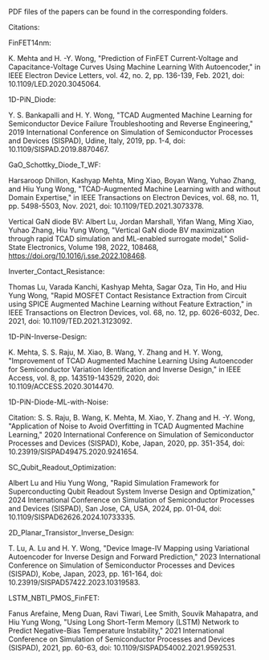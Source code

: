 PDF files of the papers can be found in the corresponding folders.

Citations:

FinFET14nm:

K. Mehta and H. -Y. Wong, "Prediction of FinFET Current-Voltage and Capacitance-Voltage Curves Using Machine Learning With Autoencoder," in IEEE Electron Device Letters, vol. 42, no. 2, pp. 136-139, Feb. 2021, doi: 10.1109/LED.2020.3045064.

1D-PiN_Diode:

Y. S. Bankapalli and H. Y. Wong, "TCAD Augmented Machine Learning for Semiconductor Device Failure Troubleshooting and Reverse Engineering," 2019 International Conference on Simulation of Semiconductor Processes and Devices (SISPAD), Udine, Italy, 2019, pp. 1-4, doi: 10.1109/SISPAD.2019.8870467.

GaO_Schottky_Diode_T_WF:

Harsaroop Dhillon, Kashyap Mehta, Ming Xiao, Boyan Wang, Yuhao Zhang, and Hiu Yung Wong, "TCAD-Augmented Machine Learning with and without Domain Expertise," in IEEE Transactions on Electron Devices, vol. 68, no. 11, pp. 5498-5503, Nov. 2021, doi: 10.1109/TED.2021.3073378.

Vertical GaN diode BV:
Albert Lu, Jordan Marshall, Yifan Wang, Ming Xiao, Yuhao Zhang, Hiu Yung Wong, "Vertical GaN diode BV maximization through rapid TCAD simulation and ML-enabled surrogate model," Solid-State Electronics, Volume 198, 2022, 108468, https://doi.org/10.1016/j.sse.2022.108468.

Inverter_Contact_Resistance:

Thomas Lu, Varada Kanchi, Kashyap Mehta, Sagar Oza, Tin Ho, and Hiu Yung Wong, "Rapid MOSFET Contact Resistance Extraction from Circuit using SPICE Augmented Machine Learning without Feature Extraction," in IEEE Transactions on Electron Devices, vol. 68, no. 12, pp. 6026-6032, Dec. 2021, doi: 10.1109/TED.2021.3123092.

1D-PiN-Inverse-Design:

K. Mehta, S. S. Raju, M. Xiao, B. Wang, Y. Zhang and H. Y. Wong, "Improvement of TCAD Augmented Machine Learning Using Autoencoder for Semiconductor Variation Identification and Inverse Design," in IEEE Access, vol. 8, pp. 143519-143529, 2020, doi: 10.1109/ACCESS.2020.3014470.

1D-PiN-Diode-ML-with-Noise:

Citation: S. S. Raju, B. Wang, K. Mehta, M. Xiao, Y. Zhang and H. -Y. Wong, "Application of Noise to Avoid Overfitting in TCAD Augmented Machine Learning," 2020 International Conference on Simulation of Semiconductor Processes and Devices (SISPAD), Kobe, Japan, 2020, pp. 351-354, doi: 10.23919/SISPAD49475.2020.9241654.

SC_Qubit_Readout_Optimization:

Albert Lu and Hiu Yung Wong, "Rapid Simulation Framework for Superconducting Qubit Readout System Inverse Design and Optimization," 2024 International Conference on Simulation of Semiconductor Processes and Devices (SISPAD), San Jose, CA, USA, 2024, pp. 01-04, doi: 10.1109/SISPAD62626.2024.10733335.

2D_Planar_Transistor_Inverse_Design:

T. Lu, A. Lu and H. Y. Wong, "Device Image-IV Mapping using Variational Autoencoder for Inverse Design and Forward Prediction," 2023 International Conference on Simulation of Semiconductor Processes and Devices (SISPAD), Kobe, Japan, 2023, pp. 161-164, doi: 10.23919/SISPAD57422.2023.10319583.

LSTM_NBTI_PMOS_FinFET:

Fanus Arefaine, Meng Duan, Ravi Tiwari, Lee Smith, Souvik Mahapatra, and Hiu Yung Wong, "Using Long Short-Term Memory (LSTM) Network to Predict Negative-Bias Temperature Instability," 2021 International Conference on Simulation of Semiconductor Processes and Devices (SISPAD), 2021, pp. 60-63, doi: 10.1109/SISPAD54002.2021.9592531.



